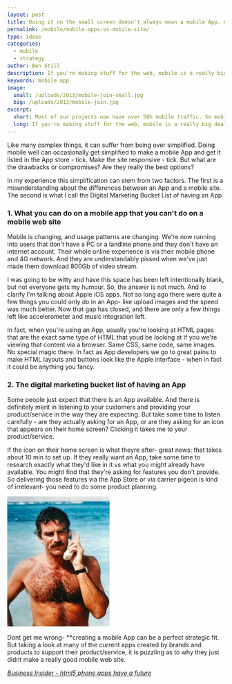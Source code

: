 ```yaml
---
layout: post
title: Doing it on the small screen doesn't always mean a mobile App. Actually it probably shouldn't.
permalink: /mobile/mobile-apps-vs-mobile-site/
type: ideas
categories:
  - mobile
  - strategy
author: Ben Still
description: If you're making stuff for the web, mobile is a really big deal. It's really important to form and execute a mobile strategy well. Which can be hard.
keywords: mobile app
image:
  small: /uploads/2013/mobile-join-small.jpg
  big: /uploads/2013/mobile-join.jpg
excerpt:
  short: Most of our projects now have over 50% mobile traffic. So mobile strategy is becoming increasingly important
  long: If you're making stuff for the web, mobile is a really big deal. Most of our projects have over 50% of visits from mobile, so it's really important to form and execute a mobile strategy well. Which can be hard.
---
```


Like many complex things, it can suffer from being over simplified. Doing mobile well can occasionally get simplified to make a mobile App and get it listed in the App store - tick. Make the site responsive - tick. But what are the drawbacks or compromises? Are they really the best options?

In my experience this simplification can stem from two factors. The first is a misunderstanding about the differences between an App and a mobile site. The second is what I call the Digital Marketing Bucket List of having an App.

### 1. What you can do on a mobile app that you can't do on a mobile web site

Mobile is changing, and usage patterns are changing. We're now running into users that don't have a PC or a landline phone and they don't have an internet account. Their whole online experience is via their mobile phone and 4G network. And they are understandably pissed when we've just made them download 800Gb of video stream.

I was going to be witty and have this space has been left intentionally blank, but not everyone gets my humour. So, the answer is not much. And to clarify I'm talking about Apple iOS apps. Not so long ago there were quite a few things you could only do in an App- like upload images and the speed was much better. Now that gap has closed, and there are only a few things left like accelerometer and music integration left.

In fact, when you're using an App, usually you're looking at HTML pages that are the exact same type of HTML that youd be looking at if you we're viewing that content via a browser. Same CSS, same code, same images. No special magic there. In fact as App developers we go to great pains to make HTML layouts and buttons look like the Apple interface - when in fact it could be anything you fancy.

### 2. The digital marketing bucket list of having an App

Some people just expect that there is an App available. And there is definitely merit in listening to your customers and providing your product/service in the way they are expecting. But take some time to listen carefully - are they actually asking for an App, or are they asking for an icon that appears on their home screen? Clicking it takes me to your product/service.

If the icon on their home screen is what theyre after- great news: that takes about 10 min to set up. If they really want an App, take some time to research exactly what they'd like in it vs what you might already have available. You might find that they're asking for features you don't provide. So delivering those features via the App Store or via carrier pigeon is kind of irrelevant- you need to do some product planning.

[![tom_selleck_01](/uploads/2013/tom_selleck_01-small.jpg)](/uploads/2013/tom_selleck_01.jpg)

Dont get me wrong- \*\*creating a mobile App can be a perfect strategic fit. But taking a look at many of the current apps created by brands and products to support their product/service, it is puzzling as to why they just didnt make a really good mobile web site.

*[Business Insider - html5 phone apps have a future](http://www.businessinsider.com/html5-phone-apps-have-a-future-2013-8)*
